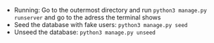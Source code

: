 - Running: Go to the outermost directory and run `python3 manage.py runserver` and go to the adress the terminal shows
- Seed the database with fake users: `python3 manage.py seed`
- Unseed the database: `python3 manage.py unseed`
